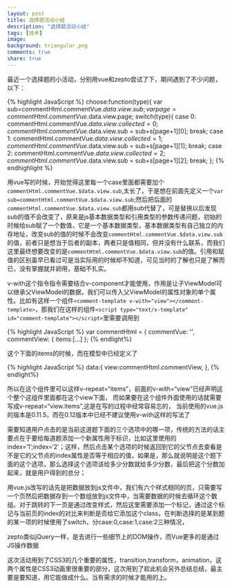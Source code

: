 ```yaml
---
layout: post
title: 选择题活动小结
description: "选择题活动小结"
tags: [技术]
image:
background: triangular.png
comments: true
share: true
---
```


最近一个选择题的小活动，分别用vue和zepto尝试了下，期间遇到了不少问题，以下：

{% highlight JavaScript %}
choose:function(type){
                    var sub=commentHtml.commentVue.$data.view.sub;
                    var page = commentHtml.commentVue.$data.view.page;
                    switch(type){
                        case 0:
                            commentHtml.commentVue.$data.view.collected = 0;
                            commentHtml.commentVue.$data.view.sub = sub+s[page+1][0];
                            break;
                        case 1:
                            commentHtml.commentVue.$data.view.collected = 1;
                            commentHtml.commentVue.$data.view.sub = sub+s[page+1][1];
                            break;
                        case 2:
                            commentHtml.commentVue.$data.view.collected = 2;
                            commentHtml.commentVue.$data.view.sub = sub+s[page+1][2];
                            break;
                    };
{% endhighlight %}

用vue写的时候，开始觉得这里每一个case里面都需要加个```commentHtml.commentVue.$data.view.sub```,太长了，于是想在前面先定义一个```var sub=commentHtml.commentVue.$data.view.sub```;然后把后面的```commentHtml.commentVue.$data.view.sub```都用sub代替了，可是替换以后发现sub的值不会改变了，原来是js基本数据类型和引用类型的参数传递问题，初始的时候给sub赋了一个数值，它是一个基本数据类型，基本数据类型有自己独立的内存地址，改变sub的值的时候不会改变```commentHtml.commentVue.$data.view.sub```的值，前者只是想当于后者的副本，两者只是值相同，但并没有什么联系，而我们这里最终想要改变的是```commentHtml.commentVue.$data.view.sub```的值。引用和赋值的区别虽早已看过可是当实际用的时候却不知道，可见当时的了解也只是了解而已，没有掌握就并卵用，基础不扎实。

v-with这个指令指令需要结合v-component才能使用，作用是让子ViewModel可以继承父ViewModel的数据，我们可以传入父ViewModel的属性对象的单个属性。比如有这样一个组件```<comment-template v-with="view"></comment-template>```，那我们在这样的组件```<script type="text/x-template" id="comment-template"></script>```里需要调用到

{% highlight JavaScript %}
var commentHtml = {
	commentVue: '',
	commentView: {
	items:[…]
};
{% endlight%}

这个下面的items的时候，而在模型中已经定义了

{% highlight JavaScript %}
data:{
	view:commentHtml.commentView,
},
{% endlight%}

所以在这个组件里可以这样v-repeat=“items”，前面的v-with=“view”已经声明这个整个这组件里面都在这个view下面，
而如果要在这个组件外面使用的话就需要写成v-repeat=“view.items”,这是在写的过程中经常容易忘的，
当前使用的vue.js的版本是0.11.5，而在0.12版本中已经不建议使用v-with这样的写法了

需要知道用户点击的是当前这道题下面的三个选项中的哪一项，传统的方法的话主要点在于要给每道题添加一个新属性用于标识，比如这里使用的index=‘1’;index=‘2’；这样，然后点击某个选项的时候返回到它的父节点去查看是不是它的父节点的index属性是否等于相应的值，如果是，那么就说明是这个题下面的这个选项，那么选择这个选项该给多少分数就给多少分数，最后把这个分数加起来，就是用户得到的总分；

用vue.js改写的话先是把数据放到js文件中，我们有六个样式相同的页，只需要写一个页然后把数据存到一个数组放到js文件中，当需要数据的时候去循环这个数组。对于跳转的下一页是通过改变样式，然后这里需要添加一个标记，通过这个标记与当前页的index的对比来判断是否给它添加这个class，在判断选择的是某到题的某一项的时候使用了switch，分case:0,case:1,case:2三种情况，

zepto类似jQuery一样，是去进行一些细节上的DOM操作，而Vue更多的是通过JS操作数据

这次活动用到了CSS3的几个重要的属性，transition,transform，animation，这两个属性是CSS3动画里很重要的部分，这次用到了趁此机会另外总结总结，最主要是要知道，用它能做成什么。当有需求的时候才能用的上。